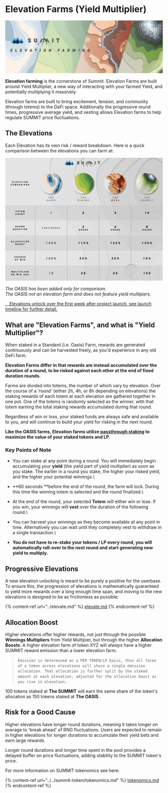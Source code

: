# Elevation Farms (Yield Multiplier)

![](../../.gitbook/assets/elevation-farming-masthead.jpg)

**Elevation farming** is the cornerstone of Summit. Elevation Farms are built around Yield Multiplier, a new way of interacting with your farmed Yield, and potentially multiplying it massively.

Elevation farms are built to bring excitement, tension, and community (through totems) to the DeFi space. Additionally the progressive round times, progressive average yield, and vesting allows Elevation farms to help regulate SUMMIT price fluctuations.

## The Elevations

Each Elevation has its own risk / reward breakdown. Here is a quick comparison between the elevations you can farm at:

![](../../.gitbook/assets/elevation-comparison.jpg)

_The OASIS has been added only for comparison._\
_The OASIS not an elevation farm and does not feature yield multipiers._

__[Elevations unlock over the first week after project launch, see launch timeline for further detail.](../../launch-timeline.md)

## What are "Elevation Farms", and what is "Yield Multiplier"?

When staked in a Standard (i.e. Oasis) Farm, rewards are generated continuously and can be harvested freely, as you'd experience in any old DeFi farm.

**Elevation Farms differ in that rewards are instead accumulated over the duration of a round, to be risked against each other at the end of fixed duration rounds.**

Farms are divided into totems, the number of which vary by elevation.  Over the course of a ‘round’ (either 2h, 4h, or 8h depending on elevations) the staking rewards of each totem at each elevation are gathered together in one pot.  One of the totems is randomly selected as the winner, with that totem earning the total staking rewards accumulated during that round.

Regardless of win or loss, your staked funds are always safe and available to you, and will continue to build your yield for risking in the next round.

**Like the OASIS farms, Elevation farms utilize **[**passthrough staking**](../../summit-token/passthrough.md)** to maximize the value of your staked tokens and LP.**

### **Key Points of Note**

* You can stake at any point during a round. You will immediately begin accumulating your **yield** (the yield part of yield multiplier) as soon as you stake. The earlier in a round you stake, the higher your risked yield, and the higher your potential winnings.\

* **60 seconds **before the end of the round, the farm will lock. During this time the winning totem is selected and the round finalized.\

* At the end of the round, your selected **Totem** will either win or lose. If you win, your winnings will **vest** over the duration of the following round.\

* You can harvest your winnings as they become available at any point in time. Alternatively you can wait until they completely vest to withdraw in a single transaction.\

* **You do not have to re-stake your tokens / LP every round, you will automatically roll-over to the next round and start generating new yield to multiply.**

## Progressive Elevations

A new elevation unlocking is meant to be purely a positive for the userbase. To ensure this, the progression of elevations is mathematically guaranteed to yield more rewards over a long enough time span, and moving to the new elevations is designed to be as frictionless as possible:

{% content-ref url="../elevate.md" %}
[elevate.md](../elevate.md)
{% endcontent-ref %}

## Allocation Boost

Higher elevations offer higher rewards, not just through the possible **Winnings Multipliers** from Yield Multipier, but through the higher **Allocation Boosts**. A higher elevation farm of token XYZ will _always_ have a higher SUMMIT reward emission than a lower elevation farm.

> `Emission is determined on a PER TOKEN/LP basis, thus all farms of a token across elevations will share a single emission allocation. That allocation is further split by the staked amount at each elevation, adjusted for the allocation boost as you rise in elevation.`

100 tokens staked at **The SUMMIT** will earn the same share of the token's allocation as 150 tokens staked at **The OASIS**.

## Risk for a Good Cause

Higher elevations have longer round durations, meaning it takes longer on average to 'break ahead' of RNG fluctuations. Users are expected to remain in higher elevations for longer durations to accumulate their yield bets and earn large rewards.

Longer round durations and longer time spent in the pool provides a delayed buffer on price fluctuations, adding stability to the SUMMIT token's price.

For more information on SUMMIT tokenomics see here:

{% content-ref url="../../summit-token/tokenomics.md" %}
[tokenomics.md](../../summit-token/tokenomics.md)
{% endcontent-ref %}


